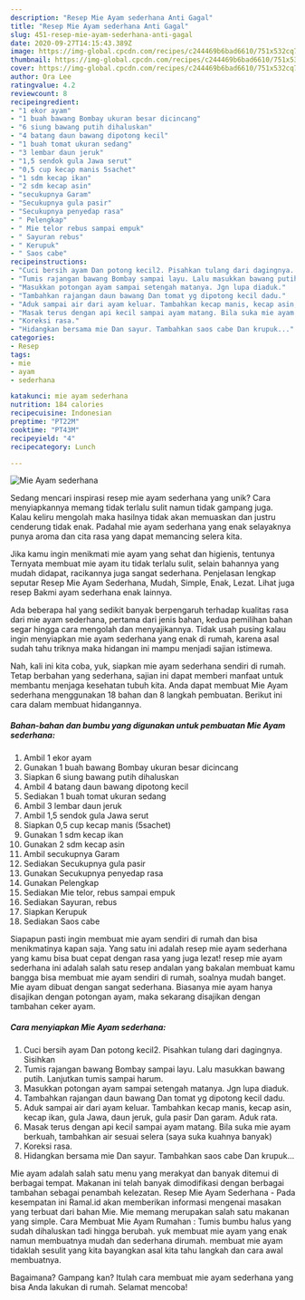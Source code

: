 ```yaml
---
description: "Resep Mie Ayam sederhana Anti Gagal"
title: "Resep Mie Ayam sederhana Anti Gagal"
slug: 451-resep-mie-ayam-sederhana-anti-gagal
date: 2020-09-27T14:15:43.389Z
image: https://img-global.cpcdn.com/recipes/c244469b6bad6610/751x532cq70/mie-ayam-sederhana-foto-resep-utama.jpg
thumbnail: https://img-global.cpcdn.com/recipes/c244469b6bad6610/751x532cq70/mie-ayam-sederhana-foto-resep-utama.jpg
cover: https://img-global.cpcdn.com/recipes/c244469b6bad6610/751x532cq70/mie-ayam-sederhana-foto-resep-utama.jpg
author: Ora Lee
ratingvalue: 4.2
reviewcount: 8
recipeingredient:
- "1 ekor ayam"
- "1 buah bawang Bombay ukuran besar dicincang"
- "6 siung bawang putih dihaluskan"
- "4 batang daun bawang dipotong kecil"
- "1 buah tomat ukuran sedang"
- "3 lembar daun jeruk"
- "1,5 sendok gula Jawa serut"
- "0,5 cup kecap manis 5sachet"
- "1 sdm kecap ikan"
- "2 sdm kecap asin"
- "secukupnya Garam"
- "Secukupnya gula pasir"
- "Secukupnya penyedap rasa"
- " Pelengkap"
- " Mie telor rebus sampai empuk"
- " Sayuran rebus"
- " Kerupuk"
- " Saos cabe"
recipeinstructions:
- "Cuci bersih ayam Dan potong kecil2. Pisahkan tulang dari dagingnya. Sisihkan"
- "Tumis rajangan bawang Bombay sampai layu. Lalu masukkan bawang putih. Lanjutkan tumis sampai harum."
- "Masukkan potongan ayam sampai setengah matanya. Jgn lupa diaduk."
- "Tambahkan rajangan daun bawang Dan tomat yg dipotong kecil dadu."
- "Aduk sampai air dari ayam keluar. Tambahkan kecap manis, kecap asin, kecap ikan, gula Jawa, daun jeruk, gula pasir Dan garam. Aduk rata."
- "Masak terus dengan api kecil sampai ayam matang. Bila suka mie ayam berkuah, tambahkan air sesuai selera (saya suka kuahnya banyak)"
- "Koreksi rasa."
- "Hidangkan bersama mie Dan sayur. Tambahkan saos cabe Dan krupuk..."
categories:
- Resep
tags:
- mie
- ayam
- sederhana

katakunci: mie ayam sederhana 
nutrition: 184 calories
recipecuisine: Indonesian
preptime: "PT22M"
cooktime: "PT43M"
recipeyield: "4"
recipecategory: Lunch

---
```



![Mie Ayam sederhana](https://img-global.cpcdn.com/recipes/c244469b6bad6610/751x532cq70/mie-ayam-sederhana-foto-resep-utama.jpg)

Sedang mencari inspirasi resep mie ayam sederhana yang unik? Cara menyiapkannya memang tidak terlalu sulit namun tidak gampang juga. Kalau keliru mengolah maka hasilnya tidak akan memuaskan dan justru cenderung tidak enak. Padahal mie ayam sederhana yang enak selayaknya punya aroma dan cita rasa yang dapat memancing selera kita.

Jika kamu ingin menikmati mie ayam yang sehat dan higienis, tentunya Ternyata membuat mie ayam itu tidak terlalu sulit, selain bahannya yang mudah didapat, racikannya juga sangat sederhana. Penjelasan lengkap seputar Resep Mie Ayam Sederhana, Mudah, Simple, Enak, Lezat. Lihat juga resep Bakmi ayam sederhana enak lainnya.

Ada beberapa hal yang sedikit banyak berpengaruh terhadap kualitas rasa dari mie ayam sederhana, pertama dari jenis bahan, kedua pemilihan bahan segar hingga cara mengolah dan menyajikannya. Tidak usah pusing kalau ingin menyiapkan mie ayam sederhana yang enak di rumah, karena asal sudah tahu triknya maka hidangan ini mampu menjadi sajian istimewa.


Nah, kali ini kita coba, yuk, siapkan mie ayam sederhana sendiri di rumah. Tetap berbahan yang sederhana, sajian ini dapat memberi manfaat untuk membantu menjaga kesehatan tubuh kita. Anda dapat membuat Mie Ayam sederhana menggunakan 18 bahan dan 8 langkah pembuatan. Berikut ini cara dalam membuat hidangannya.

<!--inarticleads1-->

##### Bahan-bahan dan bumbu yang digunakan untuk pembuatan Mie Ayam sederhana:

1. Ambil 1 ekor ayam
1. Gunakan 1 buah bawang Bombay ukuran besar dicincang
1. Siapkan 6 siung bawang putih dihaluskan
1. Ambil 4 batang daun bawang dipotong kecil
1. Sediakan 1 buah tomat ukuran sedang
1. Ambil 3 lembar daun jeruk
1. Ambil 1,5 sendok gula Jawa serut
1. Siapkan 0,5 cup kecap manis (5sachet)
1. Gunakan 1 sdm kecap ikan
1. Gunakan 2 sdm kecap asin
1. Ambil secukupnya Garam
1. Sediakan Secukupnya gula pasir
1. Gunakan Secukupnya penyedap rasa
1. Gunakan  Pelengkap
1. Sediakan  Mie telor, rebus sampai empuk
1. Sediakan  Sayuran, rebus
1. Siapkan  Kerupuk
1. Sediakan  Saos cabe


Siapapun pasti ingin membuat mie ayam sendiri di rumah dan bisa menikmatinya kapan saja. Yang satu ini adalah resep mie ayam sederhana yang kamu bisa buat cepat dengan rasa yang juga lezat! resep mie ayam sederhana ini adalah salah satu resep andalan yang bakalan membuat kamu bangga bisa membuat mie ayam sendiri di rumah, soalnya mudah banget. Mie ayam dibuat dengan sangat sederhana. Biasanya mie ayam hanya disajikan dengan potongan ayam, maka sekarang disajikan dengan tambahan ceker ayam. 

<!--inarticleads2-->

##### Cara menyiapkan Mie Ayam sederhana:

1. Cuci bersih ayam Dan potong kecil2. Pisahkan tulang dari dagingnya. Sisihkan
1. Tumis rajangan bawang Bombay sampai layu. Lalu masukkan bawang putih. Lanjutkan tumis sampai harum.
1. Masukkan potongan ayam sampai setengah matanya. Jgn lupa diaduk.
1. Tambahkan rajangan daun bawang Dan tomat yg dipotong kecil dadu.
1. Aduk sampai air dari ayam keluar. Tambahkan kecap manis, kecap asin, kecap ikan, gula Jawa, daun jeruk, gula pasir Dan garam. Aduk rata.
1. Masak terus dengan api kecil sampai ayam matang. Bila suka mie ayam berkuah, tambahkan air sesuai selera (saya suka kuahnya banyak)
1. Koreksi rasa.
1. Hidangkan bersama mie Dan sayur. Tambahkan saos cabe Dan krupuk...


Mie ayam adalah salah satu menu yang merakyat dan banyak ditemui di berbagai tempat. Makanan ini telah banyak dimodifikasi dengan berbagai tambahan sebagai penambah kelezatan. Resep Mie Ayam Sederhana - Pada kesempatan ini Ramal.id akan memberikan informasi mengenai masakan yang terbuat dari bahan Mie. Mie memang merupakan salah satu makanan yang simple. Cara Membuat Mie Ayam Rumahan : Tumis bumbu halus yang sudah dihaluskan tadi hingga berubah. yuk membuat mie ayam yang enak namun membuatnya mudah dan sederhana dirumah. membuat mie ayam tidaklah sesulit yang kita bayangkan asal kita tahu langkah dan cara awal membuatnya. 

Bagaimana? Gampang kan? Itulah cara membuat mie ayam sederhana yang bisa Anda lakukan di rumah. Selamat mencoba!
